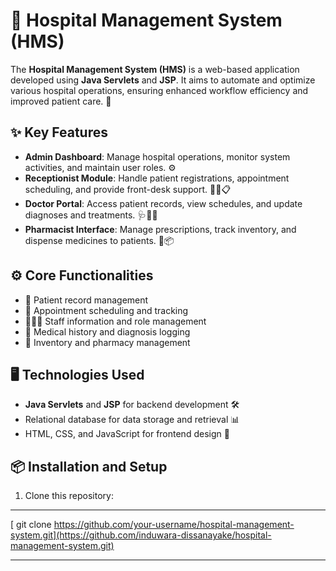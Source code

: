 # 🏥 Hospital Management System (HMS)

The **Hospital Management System (HMS)** is a web-based application developed using **Java Servlets** and **JSP**. It aims to automate and optimize various hospital operations, ensuring enhanced workflow efficiency and improved patient care. 🌟

## ✨ Key Features
- **Admin Dashboard**: Manage hospital operations, monitor system activities, and maintain user roles. ⚙️
- **Receptionist Module**: Handle patient registrations, appointment scheduling, and provide front-desk support. 💁‍♀️📋
- **Doctor Portal**: Access patient records, view schedules, and update diagnoses and treatments. 🩺👨‍⚕️
- **Pharmacist Interface**: Manage prescriptions, track inventory, and dispense medicines to patients. 💊📦

## ⚙️ Core Functionalities
- 📂 Patient record management
- 📅 Appointment scheduling and tracking
- 🧑‍🤝‍🧑 Staff information and role management
- 📝 Medical history and diagnosis logging
- 🏪 Inventory and pharmacy management

## 🖥️ Technologies Used
- **Java Servlets** and **JSP** for backend development 🛠️
- Relational database for data storage and retrieval 📊
- HTML, CSS, and JavaScript for frontend design 🎨

## 📦 Installation and Setup
1. Clone this repository:

---

  [ git clone https://github.com/your-username/hospital-management-system.git](https://github.com/induwara-dissanayake/hospital-management-system.git)

---